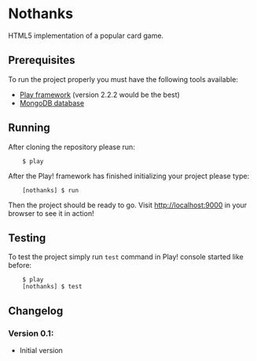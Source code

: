 # Nothanks

HTML5 implementation of a popular card game.

## Prerequisites

To run the project properly you must have the following tools available:

* [Play framework](http://www.playframework.com/) (version 2.2.2 would be the best)
* [MongoDB database](https://www.mongodb.org/)

## Running

After cloning the repository please run:

```
	$ play
```

After the Play! framework has finished initializing your project please type:

```
	[nothanks] $ run
```

Then the project should be ready to go. Visit [http://localhost:9000](http://localhost:9000) in your browser to see it in action!

## Testing

To test the project simply run `test` command in Play! console started like before:

```
	$ play
	[nothanks] $ test
```

## Changelog

### Version 0.1:
* Initial version